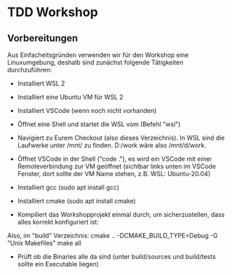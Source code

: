 # TDD Workshop

## Vorbereitungen
Aus Einfacheitsgründen verwenden wir für den Workshop eine Linuxumgebung, deshalb sind zunächst folgende Tätigkeiten durchzuführen:
* Installiert WSL 2
* Installiert eine Ubuntu VM für WSL 2
* Installiert VSCode (wenn noch nicht vorhanden)

* Öffnet eine Shell und startet die WSL vom (Befehl "wsl")
* Navigiert zu Eurem Checkout (also dieses Verzeichnis). In WSL sind die Laufwerke unter /mnt/<Laufwerksname> zu finden. D:/work wäre also /mnt/d/work.
* Öffnet VSCode in der Shell ("code ."), es wird ein VSCode mit einer Remoteverbindung zur VM geöffnet (sichtbar links unten im VSCode Fenster, dort sollte der VM Name stehen, z.B. WSL: Ubuntu-20.04)
* Installiert gcc (sudo apt install gcc)
* Installiert cmake (sudo apt install cmake)
* Kompiliert das Workshopprojekt einmal durch, um sicherzustellen, dass alles korrekt konfiguriert ist:

Also, im "build" Verzeichnis:
cmake .. -DCMAKE_BUILD_TYPE=Debug -G "Unix Makefiles" 
make all

* Prüft ob die Binaries alle da sind (unter build/sources und build/tests sollte ein Executable liegen)